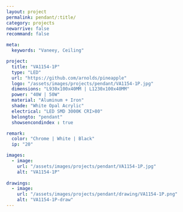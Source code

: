 ```yaml
---
layout: project
permalink: pendant/:title/
category: projects
newarrive: false
recommand: false

meta:
  keywords: "Vaneey, Ceiling"

project:
  title: "VA1154-1P"
  type: "LED"
  url: "https://github.com/arnolds/pineapple"
  logo: "/assets/images/projects/pendant/VA1154-1P.jpg"
  dimensions: "L930x100x40MM | L1230x100x40MM"
  power: "40W | 50W"
  material: "Aluminum + Iron"
  shade: "White Opal Acrylic"
  electrical: "LED SMD 3000K CRI>80"
  belongto: "pendant"
  showsencondindex : true

remark:
  color: "Chrome | White | Black"
  ip: "20"

images:
  - image:
    url: "/assets/images/projects/pendant/VA1154-1P.jpg"
    alt: "VA1154-1P"
    
drawings:
  - image:
    url: "/assets/images/projects/pendant/drawing/VA1154-1P.png"
    alt: "VA1154-1P-draw"
---
```

